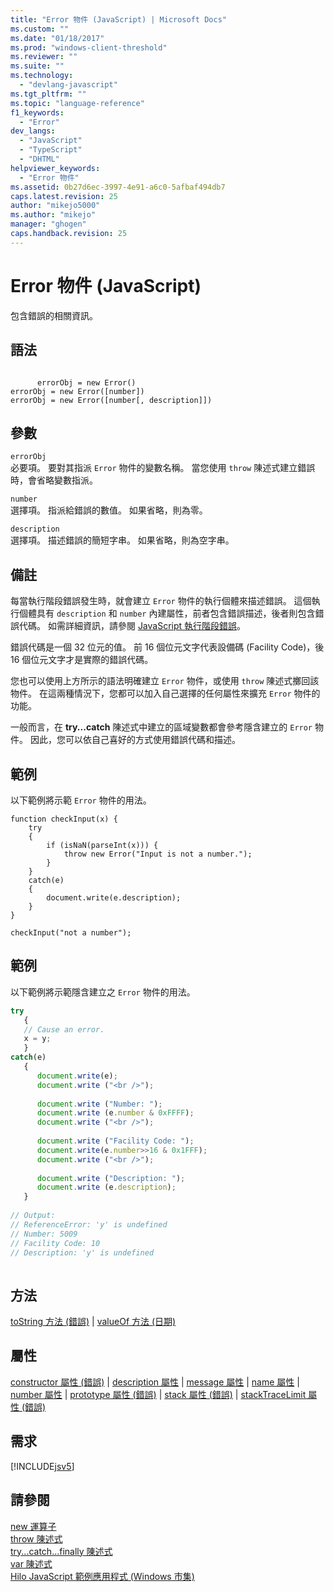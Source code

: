 ```yaml
---
title: "Error 物件 (JavaScript) | Microsoft Docs"
ms.custom: ""
ms.date: "01/18/2017"
ms.prod: "windows-client-threshold"
ms.reviewer: ""
ms.suite: ""
ms.technology: 
  - "devlang-javascript"
ms.tgt_pltfrm: ""
ms.topic: "language-reference"
f1_keywords: 
  - "Error"
dev_langs: 
  - "JavaScript"
  - "TypeScript"
  - "DHTML"
helpviewer_keywords: 
  - "Error 物件"
ms.assetid: 0b27d6ec-3997-4e91-a6c0-5afbaf494db7
caps.latest.revision: 25
author: "mikejo5000"
ms.author: "mikejo"
manager: "ghogen"
caps.handback.revision: 25
---
```

# Error 物件 (JavaScript)
包含錯誤的相關資訊。  
  
## 語法  
  
```  
  
      errorObj = new Error()  
errorObj = new Error([number])  
errorObj = new Error([number[, description]])  
```  
  
## 參數  
 `errorObj`  
 必要項。  要對其指派 `Error` 物件的變數名稱。  當您使用 `throw` 陳述式建立錯誤時，會省略變數指派。  
  
 `number`  
 選擇項。  指派給錯誤的數值。  如果省略，則為零。  
  
 `description`  
 選擇項。  描述錯誤的簡短字串。  如果省略，則為空字串。  
  
## 備註  
 每當執行階段錯誤發生時，就會建立 `Error` 物件的執行個體來描述錯誤。  這個執行個體具有 `description` 和 `number` 內建屬性，前者包含錯誤描述，後者則包含錯誤代碼。  如需詳細資訊，請參閱 [JavaScript 執行階段錯誤](../../javascript/reference/javascript-run-time-errors.md)。  
  
 錯誤代碼是一個 32 位元的值。  前 16 個位元文字代表設備碼 \(Facility Code\)，後 16 個位元文字才是實際的錯誤代碼。  
  
 您也可以使用上方所示的語法明確建立 `Error` 物件，或使用 `throw` 陳述式擲回該物件。  在這兩種情況下，您都可以加入自己選擇的任何屬性來擴充 `Error` 物件的功能。  
  
 一般而言，在 **try...catch** 陳述式中建立的區域變數都會參考隱含建立的 `Error` 物件。  因此，您可以依自己喜好的方式使用錯誤代碼和描述。  
  
## 範例  
 以下範例將示範 `Error` 物件的用法。  
  
```  
function checkInput(x) {  
    try  
    {  
        if (isNaN(parseInt(x))) {  
            throw new Error("Input is not a number.");  
        }  
    }  
    catch(e)  
    {  
        document.write(e.description);  
    }  
}  
  
checkInput("not a number");  
```  
  
## 範例  
 以下範例將示範隱含建立之 `Error` 物件的用法。  
  
```javascript  
try  
   {  
   // Cause an error.  
   x = y;  
   }  
catch(e)  
   {  
      document.write(e);  
      document.write ("<br />");  
  
      document.write ("Number: ");  
      document.write (e.number & 0xFFFF);  
      document.write ("<br />");  
  
      document.write ("Facility Code: ");  
      document.write(e.number>>16 & 0x1FFF);  
      document.write ("<br />");  
  
      document.write ("Description: ");  
      document.write (e.description);  
   }  
  
// Output:  
// ReferenceError: 'y' is undefined  
// Number: 5009  
// Facility Code: 10  
// Description: 'y' is undefined  
  
```  
  
## 方法  
 [toString 方法 \(錯誤\)](../../javascript/reference/tostring-method-error.md) &#124; [valueOf 方法 \(日期\)](../../javascript/reference/valueof-method-date.md)  
  
## 屬性  
 [constructor 屬性 \(錯誤\)](../../javascript/reference/constructor-property-error.md) &#124; [description 屬性](../../javascript/reference/description-property-error-javascript.md) &#124; [message 屬性](../../javascript/reference/message-property-error-javascript.md) &#124; [name 屬性](../../javascript/reference/name-property-error-javascript.md) &#124; [number 屬性](../../javascript/reference/number-property-error-javascript.md) &#124; [prototype 屬性 \(錯誤\)](../../javascript/reference/prototype-property-error.md) &#124; [stack 屬性 \(錯誤\)](../../javascript/reference/stack-property-error-javascript.md) &#124; [stackTraceLimit 屬性 \(錯誤\)](../../javascript/reference/stacktracelimit-property-error-javascript.md)  
  
## 需求  
 [!INCLUDE[jsv5](../../javascript/reference/includes/jsv5-md.md)]  
  
## 請參閱  
 [new 運算子](../../javascript/reference/new-operator-decrementjavascript.md)   
 [throw 陳述式](../../javascript/reference/throw-statement-javascript.md)   
 [try...catch...finally 陳述式](../../javascript/reference/try-dot-dot-dot-catch-dot-dot-dot-finally-statement-javascript.md)   
 [var 陳述式](../../javascript/reference/var-statement-javascript.md)   
 [Hilo JavaScript 範例應用程式 \(Windows 市集\)](http://hilojs.codeplex.com/SourceControl/latest)